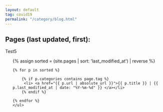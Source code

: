 ```yaml
---
layout: default
tag: covid19
permalink: "/category/blog.html"
---
```


<h2>Pages (last updated, first):</h2>
Test5

<ul>
	{% assign sorted = (site.pages | sort: 'last_modified_at') | reverse %}

	{% for p in sorted %}

		{% if p.categories contains page.tag %}
	  	 <li> <a href="{{ p.url | absolute_url }}">{{ p.title }} | {{ p.last_modified_at | date: "%Y-%m-%d" }} </a></li>
		{% endif %}

 	{% endfor %}
	</ul>




